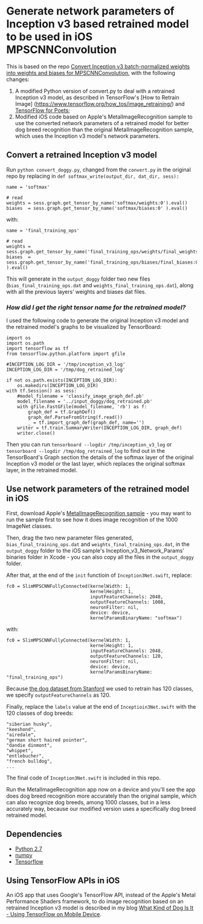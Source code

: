 # Generate network parameters of Inception v3 based retrained model to be used in iOS MPSCNNConvolution

This is based on the repo [Convert Inception v3 batch-normalized weights into weights and biases for MPSCNNConvolution](https://github.com/kakugawa/MetalCNNWeights), with the following changes:
 1. A modified Python version of convert.py to deal with a retrained Inception v3 model, as described in TensorFlow's [How to Retrain Image] (https://www.tensorflow.org/how_tos/image_retraining/) and [TensorFlow for Poets](https://codelabs.developers.google.com/codelabs/tensorflow-for-poets);
 2. Modified iOS code based on Apple's MetalImageRecognition sample to use the converted network parameters of a retrained model for better dog breed recognition than the original MetalImageRecognition sample, which uses the Inception v3 model's network parameters.

## Convert a retrained Inception v3 model

Run `python convert_doggy.py`, changed from the `convert.py` in the original repo by replacing in `def softmax_write(output_dir, dat_dir, sess):`
```
name = 'softmax'

# read
weights = sess.graph.get_tensor_by_name('softmax/weights:0').eval()
biases  = sess.graph.get_tensor_by_name('softmax/biases:0' ).eval()
```
with:
```
name = 'final_training_ops'

# read
weights = sess.graph.get_tensor_by_name('final_training_ops/weights/final_weights:0').eval()
biases  = sess.graph.get_tensor_by_name('final_training_ops/biases/final_biases:0' ).eval()
```

This will generate in the `output_doggy` folder two new files (`bias_final_training_ops.dat` and `weights_final_training_ops.dat`), along with all the previous layers’ weights and biases dat files.

### *How did I get the right tensor name for the retrained model?*
I used the following code to generate the original Inception v3 model and the retrained model's graphs to be visualized by TensorBoard:
```
import os
import os.path
import tensorflow as tf
from tensorflow.python.platform import gfile

#INCEPTION_LOG_DIR = '/tmp/inception_v3_log'
INCEPTION_LOG_DIR = '/tmp/dog_retrained_log'

if not os.path.exists(INCEPTION_LOG_DIR):
    os.makedirs(INCEPTION_LOG_DIR)
with tf.Session() as sess:
    #model_filename = 'classify_image_graph_def.pb'
    model_filename = '../input_doggy/dog_retrained.pb'
    with gfile.FastGFile(model_filename, 'rb') as f:
        graph_def = tf.GraphDef()
        graph_def.ParseFromString(f.read())
        _ = tf.import_graph_def(graph_def, name='')
    writer = tf.train.SummaryWriter(INCEPTION_LOG_DIR, graph_def)
    writer.close()
```

Then you can run `tensorboard --logdir /tmp/inception_v3_log` or `tensorboard --logdir /tmp/dog_retrained_log` to find out in the TensorBoard's Graph section the details of the softmax layer of the original Inception v3 model or the last layer, which replaces the original softmax layer, in the retrained model.

## Use network parameters of the retrained model in iOS
First, download Apple's [MetalImageRecognition sample](https://developer.apple.com/library/prerelease/content/samplecode/MetalImageRecognition/Introduction/Intro.html) - you may want to run the sample first to see how it does image recognition of the 1000 ImageNet classes.

Then, drag the two new parameter files generated, `bias_final_training_ops.dat` and `weights_final_training_ops.dat`, in the `output_doggy` folder to the iOS sample's Inception_v3_Network_Params' binaries folder in Xcode - you can also copy all the files in the `output_doggy` folder.

After that, at the end of the `init` functioin of `Inception3Net.swift`, replace:
```
fc0 = SlimMPSCNNFullyConnected(kernelWidth: 1,
                               kernelHeight: 1,
                               inputFeatureChannels: 2048,
                               outputFeatureChannels: 1008,
                               neuronFilter: nil,
                               device: device,
                               kernelParamsBinaryName: "softmax")
```
with:
```
fc0 = SlimMPSCNNFullyConnected(kernelWidth: 1,
                               kernelHeight: 1,
                               inputFeatureChannels: 2048,
                               outputFeatureChannels: 120,
                               neuronFilter: nil,
                               device: device,
                               kernelParamsBinaryName: "final_training_ops")
```                                                           
Because [the dog dataset from Stanford](http://vision.stanford.edu/aditya86/ImageNetDogs/) we used to retrain has 120 classes, we specify `outputFeatureChannels` as 120.

Finally, replace the `labels` value at the end of `Inceptioin3Net.swift` with the 120 classes of dog breeds:
```
"siberian husky",
"keeshond",
"airedale",
"german short haired pointer",
"dandie dinmont",
"whippet",
"entlebucher",
"french bulldog",
...
```

The final code of `Inception3Net.swift` is included in this repo.

Run the MetalImageRecognition app now on a device and you'll see the app does dog breed recognition more accurately than the original sample, which can also recognize dog breeds, among 1000 classes, but in a less accurately way, because our modified version uses a specifically dog breed retrained model.

## Dependencies

- [Python 2.7](https://www.python.org/)
- [numpy](http://www.numpy.org/)
- [Tensorflow](https://www.tensorflow.org/)

## Using TensorFlow APIs in iOS
An iOS app that uses Google's TensorFlow API, instead of the Apple's Metal Performance Shaders framework, to do image recognition based on an retrained Inception v3 model is described in my blog [What Kind of Dog Is It - Using TensorFlow on Mobile Device](http://jeffxtang.github.io/deep/learning,/tensorflow,/mobile,/ai/2016/09/23/mobile-tensorflow.html).

